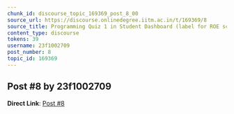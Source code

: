 ```yaml
---
chunk_id: discourse_topic_169369_post_8_00
source_url: https://discourse.onlinedegree.iitm.ac.in/t/169369/8
source_title: Programming Quiz 1 in Student Dashboard (label for ROE scores) - showing absent or incorrect
content_type: discourse
tokens: 39
username: 23f1002709
post_number: 8
topic_id: 169369
---
```


## Post #8 by 23f1002709

**Direct Link**: [Post #8](https://discourse.onlinedegree.iitm.ac.in/t/169369/8)
